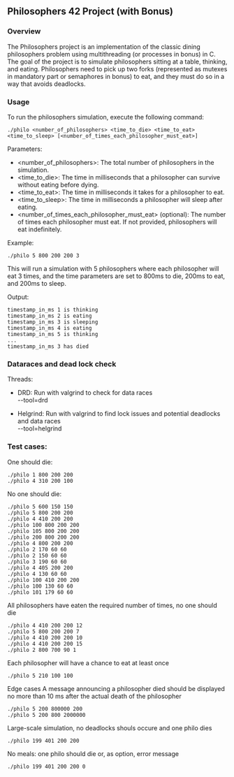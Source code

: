 ## Philosophers 42 Project (with Bonus)

### Overview

The Philosophers project is an implementation of the classic dining philosophers problem using multithreading (or processes in bonus) in C. The goal of the project is to simulate philosophers sitting at a table, thinking, and eating. Philosophers need to pick up two forks (represented as mutexes in mandatory part or semaphores in bonus) to eat, and they must do so in a way that avoids deadlocks.

### Usage

To run the philosophers simulation, execute the following command:

	./philo <number_of_philosophers> <time_to_die> <time_to_eat> <time_to_sleep> [<number_of_times_each_philosopher_must_eat>]

Parameters:
-    <number_of_philosophers>: The total number of philosophers in the simulation.
-    <time_to_die>: The time in milliseconds that a philosopher can survive without eating before dying.
-    <time_to_eat>: The time in milliseconds it takes for a philosopher to eat.
-    <time_to_sleep>: The time in milliseconds a philosopher will sleep after eating.
-    <number_of_times_each_philosopher_must_eat> (optional): The number of times each philosopher must eat. If not provided, philosophers will eat indefinitely.

Example:

	./philo 5 800 200 200 3

This will run a simulation with 5 philosophers where each philosopher will eat 3 times, and the time parameters are set to 800ms to die, 200ms to eat, and 200ms to sleep.

Output:

	timestamp_in_ms 1 is thinking
	timestamp_in_ms 2 is eating
	timestamp_in_ms 3 is sleeping
	timestamp_in_ms 4 is eating
	timestamp_in_ms 5 is thinking
	...
	timestamp_in_ms 3 has died

### Dataraces and dead lock check

Threads:
- DRD: Run with valgrind to check for data races  
  	--tool=drd




- Helgrind: Run with valgrind to find lock issues and potential deadlocks and data races  
 	--tool=helgrind 

### Test cases:
One should die:

	./philo 1 800 200 200
	./philo 4 310 200 100
  
No one should die:
 
	./philo 5 600 150 150
	./philo 5 800 200 200
	./philo 4 410 200 200
	./philo 100 800 200 200
	./philo 105 800 200 200
	./philo 200 800 200 200
	./philo 4 800 200 200
 	./philo 2 170 60 60
	./philo 2 150 60 60
 	./philo 3 190 60 60
 	./philo 4 405 200 200
 	./philo 4 130 60 60
	./philo 100 410 200 200
	./philo 100 130 60 60
 	./philo 101 179 60 60 

All philosophers have eaten the required number of times, no one should die

	./philo 4 410 200 200 12
	./philo 5 800 200 200 7
	./philo 4 410 200 200 10
	./philo 4 410 200 200 15
  	./philo 2 800 700 90 1

Each philosopher will have a chance to eat at least once

	./philo 5 210 100 100

Edge cases
	A message announcing a philosopher died should be displayed no more than 10 ms after the actual death of the philosopher
	
 	./philo 5 200 800000 200 
	./philo 5 200 800 2000000

Large-scale simulation, no deadlocks shouls occure and one philo dies
 
	./philo 199 401 200 200
No meals: one philo should die or, as option, error message

	./philo 199 401 200 200 0
